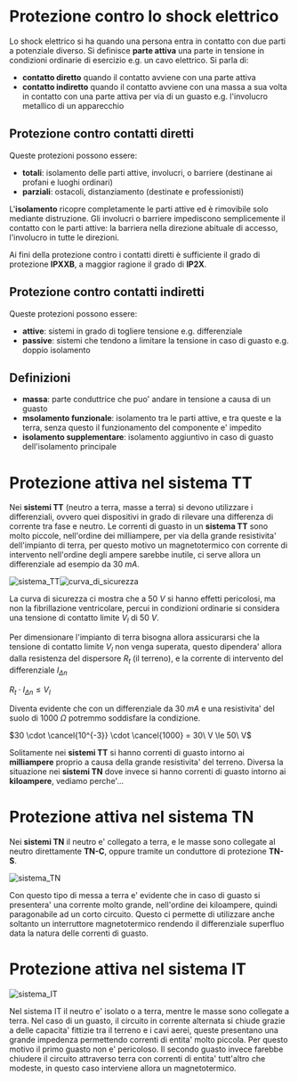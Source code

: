 # Protezione contro lo shock elettrico  

Lo shock elettrico si ha quando una persona entra in contatto con due parti a potenziale diverso. Si definisce **parte attiva** una parte in tensione in condizioni ordinarie di esercizio e.g. un cavo elettrico. Si parla di:

* **contatto diretto** quando il contatto avviene con una parte attiva
* **contatto indiretto** quando il contatto avviene con una massa a sua volta in contatto con una parte attiva per via di un guasto e.g. l'involucro metallico di un apparecchio

## Protezione contro contatti diretti  

Queste protezioni possono essere:  

* **totali**: isolamento delle parti attive, involucri, o barriere (destinane ai profani e luoghi ordinari)
* **parziali**: ostacoli, distanziamento (destinate e professionisti)

L'**isolamento** ricopre completamente le parti attive ed è rimovibile solo mediante distruzione. Gli involucri o barriere impediscono semplicemente il contatto con le parti attive: la barriera nella direzione abituale di accesso, l'involucro in tutte le direzioni.  

Ai fini della protezione contro i contatti diretti è sufficiente il  grado di protezione **IPXXB**, a maggior ragione il grado di **IP2X**.  

## Protezione contro contatti indiretti  

Queste protezioni possono essere:  

* **attive**: sistemi in grado di togliere tensione e.g. differenziale
* **passive**: sistemi che tendono a limitare la tensione in caso di guasto e.g. doppio isolamento

## Definizioni  

* **massa**: parte conduttrice che puo' andare in tensione a causa di un guasto
* **msolamento funzionale**: isolamento tra le parti attive, e tra queste e la terra, senza questo il funzionamento del componente e' impedito
* **isolamento supplementare**: isolamento aggiuntivo in caso di guasto dell'isolamento principale


# Protezione attiva nel sistema TT

Nei **sistemi TT** (neutro a terra, masse a terra) si devono utilizzare i differenziali, ovvero quei dispositivi in grado di rilevare una differenza di corrente tra fase e neutro. Le correnti di guasto in un **sistema TT** sono molto piccole, nell'ordine dei milliampere, per via della grande resistivita' dell'impianto di terra, per questo motivo un magnetotermico con corrente di intervento nell'ordine degli ampere sarebbe inutile, ci serve allora un differenziale ad esempio da $30\ mA$.

![sistema_TT](https://user-images.githubusercontent.com/7195133/219198175-9fef80f0-1d13-4d39-88dc-9ce5e2ff6e3b.jpg)![curva_di_sicurezza](https://user-images.githubusercontent.com/7195133/219171760-68adef17-8b2a-4917-b645-8e0bbad49e98.jpg)  

La curva di sicurezza ci mostra che a $50\ V$ si hanno effetti pericolosi, ma non la fibrillazione ventricolare, percui in condizioni ordinarie si considera una tensione di contatto limite $V_l$ di $50\ V$.  

Per dimensionare l'impianto di terra bisogna allora assicurarsi che la tensione di contatto limite $V_l$ non venga superata, questo dipendera' allora dalla resistenza del dispersore $R_t$ (il terreno), e la corrente di intervento del differenziale $I_{\Delta n}$  

$R_t \cdot I_{\Delta n} \le V_l$  

Diventa evidente che con un differenziale da $30\ mA$ e una resistivita' del suolo di $1000\ \Omega$ potremmo soddisfare la condizione.  

$30 \cdot \cancel{10^{-3}} \cdot \cancel{1000} = 30\ V \le 50\ V$  

Solitamente nei **sistemi TT** si hanno correnti di guasto intorno ai **milliampere** proprio a causa della grande resistivita' del terreno. Diversa la situazione nei **sistemi TN** dove invece si hanno correnti di guasto intorno ai **kiloampere**, vediamo perche'...  

# Protezione attiva nel sistema TN  

Nei **sistemi TN** il neutro e' collegato a terra, e le masse sono collegate al neutro direttamente **TN-C**, oppure tramite un conduttore di protezione **TN-S**.  

![sistema_TN](https://user-images.githubusercontent.com/7195133/219199501-ca3b9dcc-a76b-4e80-8ffd-651e9c50c5c4.jpg)  

Con questo tipo di messa a terra e' evidente che in caso di guasto si presentera' una corrente molto grande, nell'ordine dei kiloampere, quindi paragonabile ad un corto circuito. Questo ci permette di utilizzare anche soltanto un interruttore magnetotermico rendendo il differenziale superfluo data la natura delle correnti di guasto.  

# Protezione attiva nel sistema IT  

![sistema_IT](https://user-images.githubusercontent.com/7195133/219853768-1b65bbc7-c50b-43ef-b046-a831e3821c03.jpg)  

Nel sistema IT il neutro e' isolato o a terra, mentre le masse sono collegate a terra. Nel caso di un guasto, il circuito in corrente alternata si chiude grazie a delle capacita' fittizie tra il terreno e i cavi aerei, queste presentano una grande impedenza permettendo correnti di entita' molto piccola. Per questo motivo il primo guasto non e' pericoloso. Il secondo guasto invece farebbe chiudere il circuito attraverso terra con correnti di entita' tutt'altro che modeste, in questo caso interviene allora un magnetotermico.  